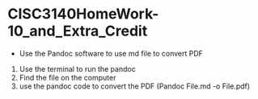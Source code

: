 # CISC3140HomeWork-10_and_Extra_Credit

- Use the Pandoc software to use md file to convert PDF

1. Use the terminal to run the pandoc
2. Find the file on the computer
3. use the pandoc code to convert the PDF (Pandoc File.md -o File.pdf)
